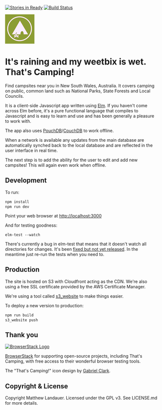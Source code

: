 [![Stories in Ready](https://badge.waffle.io/mlandauer/thats-camping-elm.png?label=ready&title=Ready)](https://waffle.io/mlandauer/thats-camping-elm)
[![Build Status](https://travis-ci.org/mlandauer/thats-camping-elm.svg?branch=master)](https://travis-ci.org/mlandauer/thats-camping-elm)

![That's Camping](https://raw.githubusercontent.com/mlandauer/thats-camping-elm/master/src/assets/images/apple-touch-icon.png)

# It's raining and my weetbix is wet. That's Camping!

Find campsites near you in New South Wales, Australia. It covers camping on
public, common land such as National Parks, State Forests and Local Councils.

It is a client-side Javascript app written using [Elm](http://elm-lang.org/).
If you haven't come across Elm before, it's a pure functional language that
compiles to Javascript and is easy to learn and use and has been generally a
pleasure to work with.

The app also uses [PouchDB](https://pouchdb.com/)/[CouchDB](http://couchdb.apache.org/)
to work offline.

When a network is available any updates from the main database are automatically
synched back to the local database and are reflected in the user interface in
real time.

The next step is to add the ability for the user to edit and add new campsites!
This will again even work when offline.

## Development

To run:
```
npm install
npm run dev
```

Point your web browser at [http://localhost:3000](http://localhost:3000)

And for testing goodness:
```
elm-test --watch
```

There's currently a bug in elm-test that means that it doesn't watch all
directories for changes. It's been [fixed but not yet released](https://github.com/rtfeldman/node-test-runner/pull/101/commits/39e96f67b5b5fb637cd377a095c31c29e9b10403). In the meantime just re-run the tests when you need to.

## Production

The site is hosted on S3 with Cloudfront acting as the CDN. We're also using
a free SSL certificate provided by the AWS Certificate Manager.

We're using a tool called [s3_website](https://github.com/laurilehmijoki/s3_website) to make things easier.

To deploy a new version to production:
```
npm run build
s3_website push
```

## Thank you

[<img src="https://bstacksupport.zendesk.com/attachments/token/iz2OKPJFTXNSgJX2Qz6yNvYBj/?name=Logo-01.svg" height="40px" alt="BrowserStack Logo">](https://www.browserstack.com)

[BrowserStack](https://www.browserstack.com) for supporting open-source projects, including That's Camping, with free access to their wonderful browser testing tools.

The "That's Camping!" icon design by [Gabriel Clark](http://www.gabrielclark.com.au/).

## Copyright & License

Copyright Matthew Landauer. Licensed under the GPL v3. See LICENSE.md for more details.
